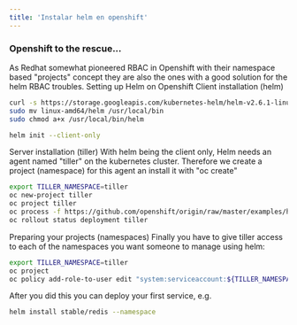 ```yaml
---
title: 'Instalar helm en openshift'
---
```


### Openshift to the rescue...
As Redhat somewhat pioneered RBAC in Openshift with their namespace based "projects" concept they are also the ones with a good solution for the helm RBAC troubles.
Setting up Helm on Openshift
Client installation (helm)
```bash
curl -s https://storage.googleapis.com/kubernetes-helm/helm-v2.6.1-linux-amd64.tar.gz | tar xz
sudo mv linux-amd64/helm /usr/local/bin
sudo chmod a+x /usr/local/bin/helm

helm init --client-only
```
Server installation (tiller)
With helm being the client only, Helm needs an agent named "tiller" on the kubernetes cluster. Therefore we create a project (namespace) for this agent an install it with "oc create"
```bash
export TILLER_NAMESPACE=tiller
oc new-project tiller
oc project tiller
oc process -f https://github.com/openshift/origin/raw/master/examples/helm/tiller-template.yaml -p TILLER_NAMESPACE="${TILLER_NAMESPACE}" | oc create -f -
oc rollout status deployment tiller
```
Preparing your projects (namespaces)
Finally you have to give tiller access to each of the namespaces you want someone to manage using helm:
```bash
export TILLER_NAMESPACE=tiller
oc project 
oc policy add-role-to-user edit "system:serviceaccount:${TILLER_NAMESPACE}:tiller"
```
After you did this you can deploy your first service, e.g.
```bash
helm install stable/redis --namespace
```
